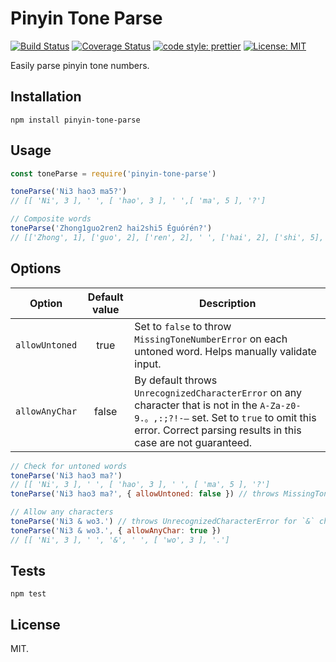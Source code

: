 # Pinyin Tone Parse

[![Build Status](https://travis-ci.org/oleglegun/pinyin-tone-parse.svg?branch=master)](https://travis-ci.org/oleglegun/pinyin-tone-parse)
[![Coverage Status](https://coveralls.io/repos/github/oleglegun/pinyin-tone-parse/badge.svg?branch=master)](https://coveralls.io/github/oleglegun/pinyin-tone-parse?branch=master)
[![code style: prettier](https://img.shields.io/badge/code_style-prettier-ff69b4.svg?style=flat)](https://github.com/prettier/prettier)
[![License: MIT](https://img.shields.io/badge/License-MIT-green.svg)](https://opensource.org/licenses/MIT)

Easily parse pinyin tone numbers.

## Installation

`npm install pinyin-tone-parse`

## Usage

```js
const toneParse = require('pinyin-tone-parse')

toneParse('Ni3 hao3 ma5?')
// [[ 'Ni', 3 ], ' ', [ 'hao', 3 ], ' ',[ 'ma', 5 ], '?']

// Composite words
toneParse('Zhong1guo2ren2 hai2shi5 Éguórén?')
// [['Zhong', 1], ['guo', 2], ['ren', 2], ' ', ['hai', 2], ['shi', 5], ' ', ['E', 2], ['guo', 2], ['ren', 2], '?']
```

## Options

| Option         | Default value | Description                                                                                                                                                                                             |
| -------------- | :-----------: | ------------------------------------------------------------------------------------------------------------------------------------------------------------------------------------------------------- |
| `allowUntoned` | true          | Set to `false` to throw `MissingToneNumberError` on each untoned word. Helps manually validate input.                                                                                                   |
| `allowAnyChar` | false         | By default throws `UnrecognizedCharacterError` on any character that is not in the `A-Za-z0-9.。,:;?!-–` set. Set to `true` to omit this error. Correct parsing results in this case are not guaranteed. |


```js
// Check for untoned words
toneParse('Ni3 hao3 ma?')
// [[ 'Ni', 3 ], ' ', [ 'hao', 3 ], ' ', [ 'ma', 5 ], '?']
toneParse('Ni3 hao3 ma?', { allowUntoned: false }) // throws MissingToneNumberError for word "ma"

// Allow any characters
toneParse('Ni3 & wo3.') // throws UnrecognizedCharacterError for `&` character
toneParse('Ni3 & wo3.', { allowAnyChar: true })
// [[ 'Ni', 3 ], ' ', '&', ' ', [ 'wo', 3 ], '.']
```

## Tests

`npm test`

## License

MIT.
